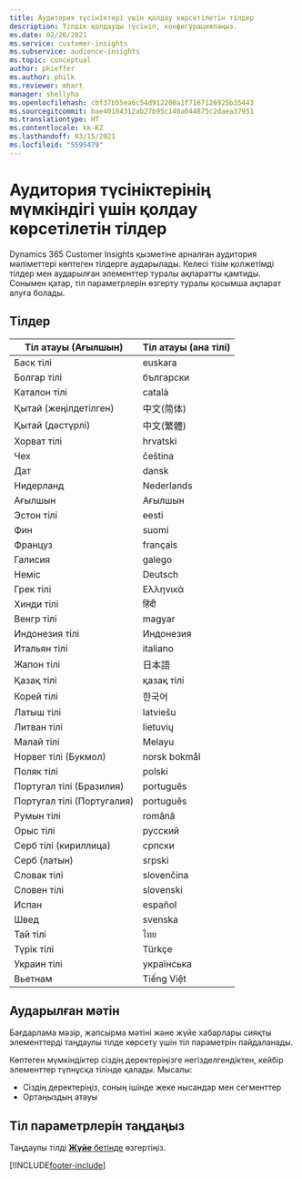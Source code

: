 ```yaml
---
title: Аудитория түсініктері үшін қолдау көрсетілетін тілдер
description: Тілдік қолдауды түсініп, конфигурациялаңыз.
ms.date: 02/26/2021
ms.service: customer-insights
ms.subservice: audience-insights
ms.topic: conceptual
author: pkieffer
ms.author: philk
ms.reviewer: mhart
manager: shellyha
ms.openlocfilehash: cbf37b55ea6c54d912200a1f7167126925b35443
ms.sourcegitcommit: bae40184312ab27b95c140a044875c2daea37951
ms.translationtype: HT
ms.contentlocale: kk-KZ
ms.lasthandoff: 03/15/2021
ms.locfileid: "5595479"
---
```

# <a name="supported-languages-for-audience-insights-capability"></a>Аудитория түсініктерінің мүмкіндігі үшін қолдау көрсетілетін тілдер

Dynamics 365 Customer Insights қызметіне арналған аудитория мәліметтері көптеген тілдерге аударылады. Келесі тізім қолжетімді тілдер мен аударылған элементтер туралы ақпаратты қамтиды. Сонымен қатар, тіл параметрлерін өзгерту туралы қосымша ақпарат алуға болады. 

## <a name="languages"></a>Тілдер

| Тіл атауы (Ағылшын)|  Тіл атауы (ана тілі) |
| ------------- | ------------- |
| Баск тілі | euskara |
| Болгар тілі | български |
| Каталон тілі | català |
| Қытай (жеңілдетілген) | 中文(简体) |
| Қытай (дәстүрлі) | 中文(繁體) |
| Хорват тілі | hrvatski |
| Чех | čeština |
| Дат | dansk |
| Нидерланд | Nederlands |
| Ағылшын | Ағылшын |
| Эстон тілі | eesti |
| Фин | suomi |
| Француз | français |
| Галисия | galego |
| Неміс | Deutsch |
| Грек тілі | Ελληνικά |
| Хинди тілі | हिंदी |
| Венгр тілі | magyar |
| Индонезия тілі | Индонезия |
| Итальян тілі | italiano |
| Жапон тілі | 日本語 |
| Қазақ тілі | қазақ тілі |
| Корей тілі | 한국어 |
| Латыш тілі | latviešu |
| Литван тілі | lietuvių |
| Малай тілі | Melayu |
| Норвег тілі (Букмол) | norsk bokmål |
| Поляк тілі | polski |
| Португал тілі (Бразилия) | português |
| Португал тілі (Португалия) | português |
| Румын тілі | română |
| Орыс тілі | русский |
| Серб тілі (кириллица) | српски |
| Серб (латын) | srpski |
| Словак тілі | slovenčina |
| Словен тілі | slovenski |
| Испан | español |
| Швед | svenska |
| Тай тілі | ไทย |
| Түрік тілі | Türkçe |
| Украин тілі | українська |
| Вьетнам | Tiếng Việt |

## <a name="whats-translated"></a>Аударылған мәтін

Бағдарлама мәзір, жапсырма мәтіні және жүйе хабарлары сияқты элементтерді таңдаулы тілде көрсету үшін тіл параметрін пайдаланады.

Көптеген мүмкіндіктер сіздің деректеріңізге негізделгендіктен, кейбір элементтер түпнұсқа тілінде қалады. Мысалы:

- Сіздің деректеріңіз, соның ішінде жеке нысандар мен сегменттер
- Ортаңыздың атауы

## <a name="choose-your-language-settings"></a>Тіл параметрлерін таңдаңыз  

Таңдаулы тілді [**Жүйе** бетінде](system.md) өзгертіңіз.


[!INCLUDE[footer-include](../includes/footer-banner.md)]
